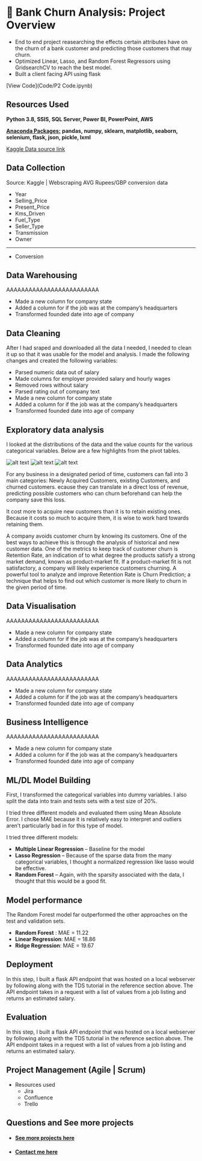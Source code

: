 # 🏦 Bank Churn Analysis: Project Overview 
* End to end project reasearching the effects certain attributes have on the churn of a bank customer and predicting those customers that may churn.
* Optimized Linear, Lasso, and Random Forest Regressors using GridsearchCV to reach the best model. 
* Built a client facing API using flask 

[View Code](Code/P2 Code.ipynb)

## Resources Used
**Python 3.8, SSIS, SQL Server, Power BI, PowerPoint, AWS** 

[**Anaconda Packages:**](requirements.txt) **pandas, numpy, sklearn, matplotlib, seaborn, selenium, flask, json, pickle, lxml**   


[Kaggle Data source link](https://www.kaggle.com/kmalit/bank-customer-churn-prediction) 

## Data Collection
Source: Kaggle | Webscraping AVG Rupees/GBP conversion data
*	Year	
*   Selling_Price	
*   Present_Price	
*   Kms_Driven	
*   Fuel_Type	
*   Seller_Type	
*   Transmission	
*   Owner
-------
*   Conversion

## Data Warehousing
AAAAAAAAAAAAAAAAAAAAAAAAA

*	Made a new column for company state 
*	Added a column for if the job was at the company’s headquarters 
*	Transformed founded date into age of company 



## Data Cleaning
After I had sraped and downloaded all the data I needed, I needed to clean it up so that it was usable for the model and analysis. I made the following changes and created the following variables:

*	Parsed numeric data out of salary 
*	Made columns for employer provided salary and hourly wages 
*	Removed rows without salary 
*	Parsed rating out of company text 
*	Made a new column for company state 
*	Added a column for if the job was at the company’s headquarters 
*	Transformed founded date into age of company 


## Exploratory data analysis 
I looked at the distributions of the data and the value counts for the various categorical variables. Below are a few highlights from the pivot tables. 

![alt text](https://github.com/PlayingNumbers/ds_salary_proj/blob/master/salary_by_job_title.PNG "Salary by Position")
![alt text](https://github.com/PlayingNumbers/ds_salary_proj/blob/master/positions_by_state.png "Job Opportunities by State")
![alt text](https://github.com/PlayingNumbers/ds_salary_proj/blob/master/correlation_visual.png "Correlations")

For any business in a designated period of time, customers can fall into 3 main categories: Newly Acquired Customers, existing Customers, and churned customers.
ecause they can translate in a direct loss of revenue, predicting possible customers who can churn beforehand can help the company save this loss.

It cost more to acquire new customers than it is to retain existing ones.
Because it costs so much to acquire them, it is wise to work hard towards retaining them.

A company avoids customer churn by knowing its customers. One of the best ways to achieve this is through the analysis of historical and new customer data.
One of the metrics to keep track of customer churn is Retention Rate, an indication of to what degree the products satisfy a strong market demand, known as product-market fit.
If a product-market fit is not satisfactory, a company will likely experience customers churning.
A powerful tool to analyze and improve Retention Rate is Churn Prediction; a technique that helps to find out which customer is more likely to churn in the given period of time.


## Data Visualisation
AAAAAAAAAAAAAAAAAAAAAAAAA

*	Made a new column for company state 
*	Added a column for if the job was at the company’s headquarters 
*	Transformed founded date into age of company 

## Data Analytics
AAAAAAAAAAAAAAAAAAAAAAAAA

*	Made a new column for company state 
*	Added a column for if the job was at the company’s headquarters 
*	Transformed founded date into age of company 

## Business Intelligence
AAAAAAAAAAAAAAAAAAAAAAAAA

*	Made a new column for company state 
*	Added a column for if the job was at the company’s headquarters 
*	Transformed founded date into age of company 

## ML/DL Model Building 

First, I transformed the categorical variables into dummy variables. I also split the data into train and tests sets with a test size of 20%.   

I tried three different models and evaluated them using Mean Absolute Error. I chose MAE because it is relatively easy to interpret and outliers aren’t particularly bad in for this type of model.   

I tried three different models:
*	**Multiple Linear Regression** – Baseline for the model
*	**Lasso Regression** – Because of the sparse data from the many categorical variables, I thought a normalized regression like lasso would be effective.
*	**Random Forest** – Again, with the sparsity associated with the data, I thought that this would be a good fit. 

## Model performance
The Random Forest model far outperformed the other approaches on the test and validation sets. 
*	**Random Forest** : MAE = 11.22
*	**Linear Regression**: MAE = 18.86
*	**Ridge Regression**: MAE = 19.67

## Deployment 
In this step, I built a flask API endpoint that was hosted on a local webserver by following along with the TDS tutorial in the reference section above. The API endpoint takes in a request with a list of values from a job listing and returns an estimated salary. 

## Evaluation 
In this step, I built a flask API endpoint that was hosted on a local webserver by following along with the TDS tutorial in the reference section above. The API endpoint takes in a request with a list of values from a job listing and returns an estimated salary. 


## Project Management (Agile | Scrum)
* Resources used
    * Jira
    * Confluence
    * Trello 

## Questions and See more projects    

* #### [See more projects here](https://mattithyahutech.co.uk/)
* #### [Contact me here](mailto:theanalyticsolutions@gmail.com) 





